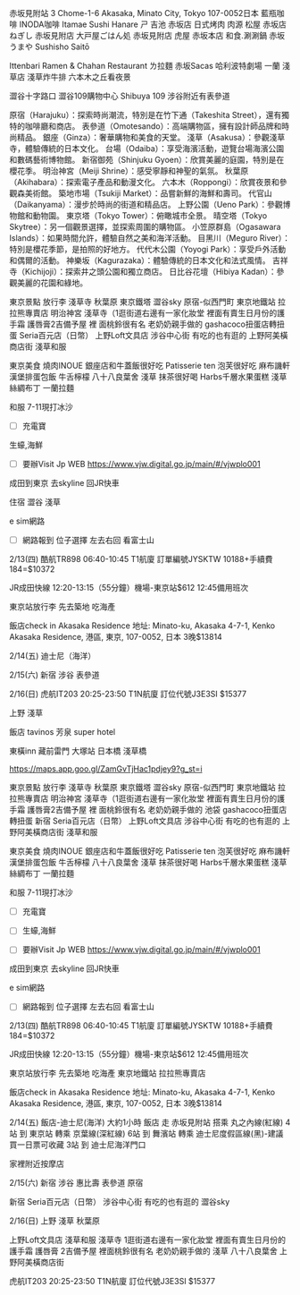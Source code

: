 赤坂見附站  3 Chome-1-6 Akasaka, Minato City, Tokyo 107-0052日本
藍瓶咖啡
INODA咖啡
Itamae Sushi Hanare     ㄕ
吉池 赤坂店
日式烤肉 肉源
松屋 赤坂店
ねぎし 赤坂見附店
大戸屋ごはん処 赤坂見附店
虎屋 赤坂本店
和食.涮涮鍋 赤坂 うまや
Sushisho Saitō

Ittenbari Ramen & Chahan Restaurant  ㄌ拉麵
赤坂Sacas  哈利波特劇場
一蘭 淺草店
淺草炸牛排
六本木之丘看夜景

澀谷十字路口
澀谷109購物中心  Shibuya 109
涉谷附近有表參道

原宿（Harajuku）：探索時尚潮流，特別是在竹下通（Takeshita Street），還有獨特的咖啡廳和商店。
表參道（Omotesando）：高端購物區，擁有設計師品牌和時尚精品。
銀座（Ginza）：奢華購物和美食的天堂。
淺草（Asakusa）：參觀淺草寺，體驗傳統的日本文化。
台場（Odaiba）：享受海濱活動，遊覽台場海濱公園和數碼藝術博物館。
新宿御苑（Shinjuku Gyoen）：欣賞美麗的庭園，特別是在櫻花季。
明治神宮（Meiji Shrine）：感受寧靜和神聖的氣氛。
秋葉原（Akihabara）：探索電子產品和動漫文化。
六本木（Roppongi）：欣賞夜景和參觀森美術館。
築地市場（Tsukiji Market）：品嘗新鮮的海鮮和壽司。
代官山（Daikanyama）：漫步於時尚的街道和精品店。
上野公園（Ueno Park）：參觀博物館和動物園。
東京塔（Tokyo Tower）：俯瞰城市全景。
晴空塔（Tokyo Skytree）：另一個觀景選擇，並探索周圍的購物區。
小笠原群島（Ogasawara Islands）：如果時間允許，體驗自然之美和海洋活動。
目黑川（Meguro River）：特別是櫻花季節，是拍照的好地方。
代代木公園（Yoyogi Park）：享受戶外活動和偶爾的活動。
神樂坂（Kagurazaka）：體驗傳統的日本文化和法式風情。
吉祥寺（Kichijoji）：探索井之頭公園和獨立商店。
日比谷花壇（Hibiya Kadan）：參觀美麗的花園和綠地。




東京景點
放行李
淺草寺
秋葉原
東京鐵塔
澀谷sky
原宿-似西門町
東京地鐵站 拉拉熊專賣店
明治神宮
淺草寺（1逛街道右邊有一家化妝堂 裡面有賣生日月份的護手霜 護唇膏2吉備予屋 裡
面桃鈴很有名 老奶奶親手做的
gashacoco扭蛋店轉扭蛋
Seria百元店（日幣）
上野Loft文具店
涉谷中心街 有吃的也有逛的
上野阿美橫商店街
淺草和服

東京美食
燒肉INOUE 銀座店和牛蓋飯很好吃
Patisserie ten 泡芙很好吃
麻布譏軒 漢堡排蛋包飯
牛舌檸檬
八十八良葉舍 淺草 抹茶很好喝
Harbs千層水果蛋糕
淺草絲綢布丁
一蘭拉麵

和服
7-11現打冰沙
- [ ] 充電寶

生蠔,海鮮 
- [ ] 要辦Visit Jp WEB
https://www.vjw.digital.go.jp/main/#/vjwplo001

成田到東京
去skyline
回JR快車

住宿
澀谷
淺草

e sim網路

- [ ] 網路報到 位子選擇 左去右回 看富士山

2/13(四)
酷航TR898 06:40-10:45 T1航廈
訂單編號JYSKTW
10188+手續費184=$10372

JR成田快線
12:20-13:15（55分鐘）機場-東京站$612
12:45備用班次

東京站放行李 先去築地 吃海產

飯店check in
Akasaka Residence
地址: Minato-ku, Akasaka 4-7-1, Kenko Akasaka Residence, 港區, 東京, 107-0052, 日本
3晚$13814


2/14(五)
迪士尼（海洋）


2/15(六)
新宿 涉谷 表參道

2/16(日)
虎航IT203 20:25-23:50 T1N航廈
訂位代號J3E3SI
$15377

上野
淺草


飯店
tavinos
芳泉
super hotel

東橫inn
藏前雷門
大塚站
日本橋
淺草橋


https://maps.app.goo.gl/ZamGvTjHac1pdjey9?g_st=i


東京景點
放行李
淺草寺
秋葉原
東京鐵塔
澀谷sky
原宿-似西門町
東京地鐵站 拉拉熊專賣店
明治神宮
淺草寺（1逛街道右邊有一家化妝堂 裡面有賣生日月份的護手霜 護唇膏2吉備予屋 裡
面桃鈴很有名 老奶奶親手做的
池袋 gashacoco扭蛋店轉扭蛋
新宿 Seria百元店（日幣）
上野Loft文具店
涉谷中心街 有吃的也有逛的
上野阿美橫商店街
淺草和服

東京美食
燒肉INOUE 銀座店和牛蓋飯很好吃
Patisserie ten 泡芙很好吃
麻布譏軒 漢堡排蛋包飯
牛舌檸檬
八十八良葉舍 淺草 抹茶很好喝
Harbs千層水果蛋糕
淺草絲綢布丁
一蘭拉麵

和服
7-11現打冰沙
- [ ] 充電寶

- [ ] 生蠔,海鮮 
- [ ] 要辦Visit Jp WEB
https://www.vjw.digital.go.jp/main/#/vjwplo001

成田到東京
去skyline
回JR快車

e sim網路

- [ ] 網路報到 位子選擇 左去右回 看富士山

2/13(四)
酷航TR898 06:40-10:45 T1航廈
訂單編號JYSKTW
10188+手續費184=$10372

JR成田快線
12:20-13:15（55分鐘）機場-東京站$612
12:45備用班次

東京站放行李 
先去築地 吃海產
東京地鐵站 拉拉熊專賣店


飯店check in
Akasaka Residence
地址: Minato-ku, Akasaka 4-7-1, Kenko Akasaka Residence, 港區, 東京, 107-0052, 日本
3晚$13814

2/14(五)
飯店-迪士尼(海洋) 大約1小時
飯店 走 赤坂見附站 
搭乘 丸之內線(紅線) 4站 到 東京站 
轉乘 京葉線(深紅線) 6站 到 舞濱站
轉乘 迪士尼度假區線(黑)-建議買一日票可收藏 3站 到 迪士尼海洋門口

家裡附近按摩店

2/15(六)
新宿 涉谷 惠比壽 表參道 原宿

新宿 Seria百元店（日幣）
涉谷中心街 有吃的也有逛的
澀谷sky


2/16(日)
上野
淺草
秋葉原

上野Loft文具店
淺草和服
淺草寺
1逛街道右邊有一家化妝堂 裡面有賣生日月份的護手霜 護唇膏
2吉備予屋 裡面桃鈴很有名 老奶奶親手做的
淺草 八十八良葉舍
上野阿美橫商店街


虎航IT203 20:25-23:50 T1N航廈
訂位代號J3E3SI
$15377

